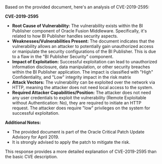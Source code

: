 Based on the provided document, here's an analysis of CVE-2019-2595:

**CVE-2019-2595**

*   **Root Cause of Vulnerability:** The vulnerability exists within the BI Publisher component of Oracle Fusion Middleware. Specifically, it's related to how BI Publisher handles security aspects.
*   **Weaknesses/Vulnerabilities Present:** The document indicates that the vulnerability allows an attacker to potentially gain unauthorized access or manipulate the security configurations of the BI Publisher. This is due to a flaw in the "BI Publisher Security" component.
*   **Impact of Exploitation:** Successful exploitation can lead to unauthorized information disclosure, data manipulation, or other security breaches within the BI Publisher application. The impact is classified with "High" Confidentiality, and "Low" integrity impact in the risk matrix
*   **Attack Vectors:** The vulnerability can be exploited over the network via HTTP, meaning the attacker does not need local access to the system.
*  **Required Attacker Capabilities/Position:** The attacker does not need any user credentials to exploit the vulnerability (Remote Exploitable without Authentication: No), they are required to initiate an HTTP request. The attacker does require "low" privileges on the system for successful exploitation.

**Additional Notes:**

*   The provided document is part of the Oracle Critical Patch Update Advisory for April 2019.
*   It is strongly advised to apply the patch to mitigate the risk.

This response provides a more detailed explanation of CVE-2019-2595 than the basic CVE description.